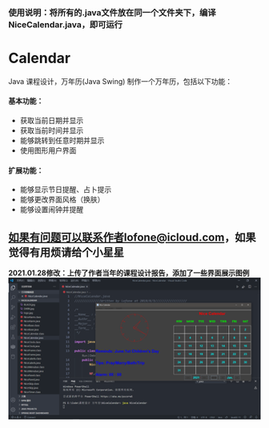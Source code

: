 ### 使用说明：将所有的.java文件放在同一个文件夹下，编译NiceCalendar.java，即可运行

# Calendar
Java 课程设计，万年历(Java Swing)
制作一个万年历，包括以下功能：
#### 基本功能：
-	获取当前日期并显示
-	获取当前时间并显示
-	能够跳转到任意时期并显示
-	使用图形用户界面
#### 扩展功能：
-	能够显示节日提醒、占卜提示
-	能够更改界面风格（换肤）
-	能够设置闹钟并提醒

## 如果有问题可以联系作者lofone@icloud.com，如果觉得有用烦请给个小星星

**2021.01.28修改：上传了作者当年的课程设计报告，添加了一些界面展示图例**
![运行方法展示](页面展示1.png)
